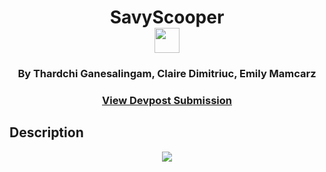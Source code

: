 <div align=center>
  <h1>SavyScooper
    <br>
    <img src = "https://github.com/emilymamcarz/SavvyScooper/assets/157321731/8b886be0-a70c-40e2-9217-1801695e4a78" height="40px" width="40px">
  </h1>
  <h3>
    <b>By Thardchi Ganesalingam, Claire Dimitriuc, Emily Mamcarz</b>
  </h3>
  <h3>
    <b><a href = "https://devpost.com/software/savyscooper"> View Devpost Submission </a></b>
  </h3>
</div>

## Description

<div align = center>
  <img src="https://github.com/emilymamcarz/SavvyScooper/assets/157321731/607ecf32-d5fb-442c-b5c6-e7c870dc9e3f">
</div>



